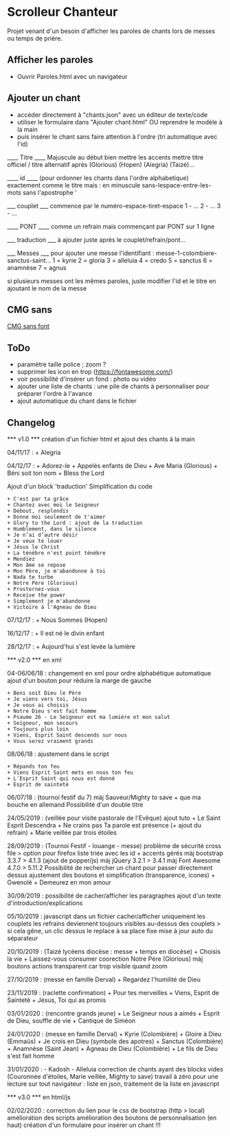 # Scrolleur Chanteur
Projet venant d'un besoin d'afficher les paroles de chants lors de messes ou temps de prière.

## Afficher les paroles
 - Ouvrir Paroles.html avec un navigateur


## Ajouter un chant
 - accéder directement à "chants.json" avec un éditeur de texte/code
 - utiliser le formulaire dans "Ajouter chant.html" OU reprendre le modèle à la main
 - puis insérer le chant sans faire attention à l'ordre (tri automatique avec l'id)


____ Titre ____
Majuscule au début
bien mettre les accents
mettre titre officiel  /  titre alternatif après
(Glorious) (Hopen) (Alegria) (Taizé)...

____  id  ____
(pour ordonner les chants dans l'ordre alphabetique)
exactement comme le titre mais :
en minuscule
sans-lespace-entre-les-mots
sans l'apostrophe '

___ couplet ___
commence par le numéro-espace-tiret-espace
1 - ...
2 - ...
3 - ...

____ PONT ____
comme un refrain mais commençant par PONT sur 1 ligne

___ traduction ___
à ajouter juste après le couplet/refrain/pont...


___ Messes ___
pour ajouter une messe
l'identifiant :
	messe-1-colombiere-sanctus-saint...
		1 = kyrie
		2 = gloria
		3 = alleluia
		4 = credo
		5 = sanctus
		6 = anamnèse
		7 = agnus

si plusieurs messes ont les mêmes paroles, juste modifier l'id et le titre en ajoutant le nom de la messe

## CMG sans
[CMG sans font](https://www.churchmotiongraphics.com/cmg-sans/)

## ToDo
- paramètre taille police ; zoom ?
- supprimer les icon en trop (https://fontawesome.com/)
- voir possibilité d'insérer un fond : photo ou vidéo
- ajouter une liste de chants : une pile de chants à personnaliser pour préparer l'ordre à l'avance
- ajout automatique du chant dans le fichier




## Changelog
*** v1.0 ***
	création d'un fichier html et ajout des chants à la main

04/11/17 :
	+ Alegria

04/12/17 :
	+ Adorez-le
	+ Appelés enfants de Dieu
	+ Ave Maria (Glorious)
	+ Béni soit ton nom
	+ Bless the Lord

Ajout d'un block 'traduction'
Simplification du code

	+ C'est par ta grâce
	+ Chantez avec moi le Seigneur
	+ Debout, resplendis
	+ Donne moi seulement de t'aimer
	+ Glory to the Lord : ajout de la traduction
	+ Humblement, dans le silence
	+ Je n’ai d’autre désir
	+ Je veux te louer
	+ Jésus le Christ
	+ La ténèbre n'est point ténèbre
	+ Mendiez
	+ Mon âme se repose
	+ Mon Père, je m'abandonne à toi
	+ Nada te turbe
	+ Notre Père (Glorious)
	+ Prosternez-vous
	+ Receive the power
	+ Simplement je m'abandonne
	+ Victoire à l'Agneau de Dieu

07/12/17 :
	+ Nous Sommes (Hopen)

16/12/17 :
	+ Il est né le divin enfant

28/12/17 :
	+ Aujourd'hui s'est levée la lumière

*** v2.0 ***
	en xml

04-06/06/18 :
	changement en xml pour ordre alphabétique automatique
	ajout d'un bouton pour réduire la marge de gauche

	+ Beni soit Dieu le Père
	+ Je viens vers toi, Jésus
	+ Je vous ai choisis
	+ Notre Dieu s'est fait homme
	+ Psaume 26 - Le Seigneur est ma lumière et mon salut
	+ Seigneur, mon secours
	+ Toujours plus loin
	+ Viens, Esprit Saint descends sur nous
	+ Vous serez vraiment grands

08/06/18 :
	ajustement dans le script

	+ Répands ton feu
	+ Viens Esprit Saint mets en nous ton feu
	+ L´Esprit Saint qui nous est donné
	+ Esprit de sainteté

06/07/18 : (tournoi festif du 7)
	màj Sauveur/Mighty to save
	+ que ma bouche en allemand
	Possibilité d'un double titre

24/05/2019 : (veillée pour visite pastorale de l'Evêque)
	ajout tuto
	+ Le Saint Esprit Descendra
	+ Ne crains pas
	Ta parole est présence (+ ajout du refrain)
	+ Marie veillée par trois étoiles

28/09/2019 : (Tournoi Festif - louange - messe)
	problème de sécurité cross file > option pour firefox
	liste triée avec les id + accents gérés
	màj bootstrap 3.3.7 > 4.1.3 (ajout de popper/js)
	màj jQuery 3.2.1 > 3.4.1
	màj Font Awesome 4.7.0 > 5.11.2
	Possibilité de rechercher un chant pour passer directement dessus
	ajustement des boutons et simplification (transparence, icones)
	+ Gwenolé
	+ Demeurez en mon amour

30/09/2019 :
	possibilité de cacher/afficher les paragraphes
	ajout d'un texte d'introduction/explications

05/10/2019 :
	javascript dans un fichier
	cacher/afficher uniquement les couplets
	les refrains deviennent toujours visibles au-dessus des couplets > si cela gêne, un clic dessus le replace à sa place fixe
	mise à jour auto du séparateur

20/10/2019 : (Taizé lycéens diocèse : messe + temps en diocèse)
	+ Choisis la vie
	+ Laissez-vous consumer
	coorection Notre Père (Glorious)
	màj boutons actions transparent car trop visible quand zoom

27/10/2019 : (messe en famille Derval)
	+ Regardez l'humilité de Dieu

23/11/2019 : (raclette confirmation)
	+ Pour tes merveilles
	+ Viens, Esprit de Sainteté
	+ Jésus, Toi qui as promis

03/01/2020 : (rencontre grands jeune)
	+ Le Seigneur nous a aimés
	+ Esprit de Dieu, souffle de vie
	+ Cantique de Siméon

24/01/2020 : (messe en famille Derval)
	+ Kyrie (Colombière)
	+ Gloire à Dieu (Emmaüs)
	+ Je crois en Dieu (symbole des apotres)
	+ Sanctus (Colombière)
	+ Anamnèse (Saint Jean)
	+ Agneau de Dieu (Colombière)
	+ Le fils de Dieu s'est fait homme

31/01/2020 :
	- Kadosh
	- Alleluia
	correction de chants ayant des blocks vides (Couronnée d'étoiles, Marie veillée, Mighty to save)
	travail à zéro pour une lecture sur tout navigateur : liste en json, traitement de la liste en javascript

*** v3.0 ***
	en html/js

02/02/2020 :
	correction du lien pour le css de bootstrap (http > local)
	amélioration des scripts
	amélioration des boutons de personnalisation (en haut)
	création d'un formulaire pour insérer un chant !!!

